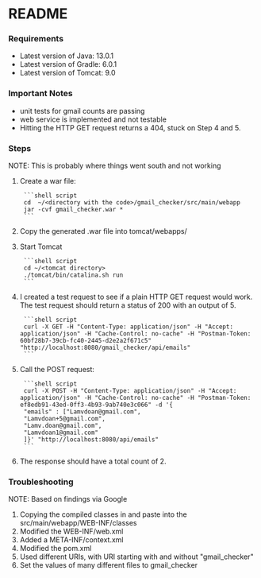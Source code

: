 # README

### Requirements
* Latest version of Java: 13.0.1
* Latest version of Gradle: 6.0.1
* Latest version of Tomcat: 9.0 


### Important Notes
* unit tests for gmail counts are passing
* web service is implemented and not testable
* Hitting the HTTP GET request returns a 404, stuck on Step 4 and 5.


### Steps
NOTE: This is probably where things went south and not working

1. Create a war file:

        ```shell script
        cd  ~/<directory with the code>/gmail_checker/src/main/webapp
        jar -cvf gmail_checker.war *
        ``` 

2. Copy the generated .war file into tomcat/webapps/
3. Start Tomcat
        
        ```shell script
        cd ~/<tomcat directory>
        ./tomcat/bin/catalina.sh run
        ```

4. I created a test request to see if a plain HTTP GET request would work. The test request should return a status of 200 with an output of 5.

        ```shell script
        curl -X GET -H "Content-Type: application/json" -H "Accept: application/json" -H "Cache-Control: no-cache" -H "Postman-Token: 60bf28b7-39cb-fc40-2445-d2e2a2f671c5" "http://localhost:8080/gmail_checker/api/emails"
        ```

5. Call the POST request:

        ```shell script
        curl -X POST -H "Content-Type: application/json" -H "Accept: application/json" -H "Cache-Control: no-cache" -H "Postman-Token: ef8edb91-43ed-0ff3-4b93-9ab740e3c066" -d '{
        "emails" : ["Lamvdoan@gmail.com", 
        "Lamvdoan+5@gmail.com",
        "Lamv.doan@gmail.com",
        "Lamvdoan1@gmail.com"
        ]}' "http://localhost:8080/api/emails"
        ```

6. The response should have a total count of 2.


### Troubleshooting
NOTE: Based on findings via Google
1. Copying the compiled classes in and paste into the src/main/webapp/WEB-INF/classes
2. Modified the WEB-INF/web.xml
3. Added a META-INF/context.xml
4. Modified the pom.xml
5. Used different URIs, with URI starting with and without "gmail_checker" 
6. Set the values of many different files to gmail_checker
